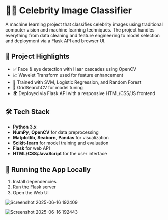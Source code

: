 # 🧑‍🎤 Celebrity Image Classifier

A machine learning project that classifies celebrity images using traditional computer vision and machine learning techniques. The project handles everything from data cleaning and feature engineering to model selection and deployment via a Flask API and browser UI.

## 📂 Project Highlights

- ✅ Face & eye detection with Haar cascades using OpenCV  
- 📈 Wavelet Transform used for feature enhancement  
- 🤖 Trained with SVM, Logistic Regression, and Random Forest  
- 🔎 GridSearchCV for model tuning  
- 🌍 Deployed via Flask API with a responsive HTML/CSS/JS frontend  

## 🛠️ Tech Stack

- **Python 3.x**
- **NumPy**, **OpenCV** for data preprocessing
- **Matplotlib**, **Seaborn**, **Pandas** for visualization
- **Scikit-learn** for model training and evaluation
- **Flask** for web API
- **HTML/CSS/JavaScript** for the user interface

## 🚀 Running the App Locally

1. Install dependencies
2. Run the Flask server
3. Open the Web UI


![Screenshot 2025-06-16 192409](https://github.com/user-attachments/assets/234cc4ca-4dad-493b-8b0d-088d19d8c89b)


![Screenshot 2025-06-16 192443](https://github.com/user-attachments/assets/2ee7373d-acba-480b-9a28-192c7076d4b4)
